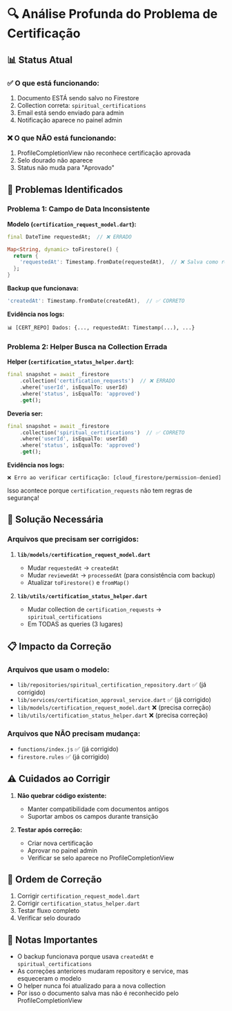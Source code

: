 # 🔍 Análise Profunda do Problema de Certificação

## 📊 Status Atual

### ✅ O que está funcionando:
1. Documento ESTÁ sendo salvo no Firestore
2. Collection correta: `spiritual_certifications`
3. Email está sendo enviado para admin
4. Notificação aparece no painel admin

### ❌ O que NÃO está funcionando:
1. ProfileCompletionView não reconhece certificação aprovada
2. Selo dourado não aparece
3. Status não muda para "Aprovado"

## 🐛 Problemas Identificados

### Problema 1: Campo de Data Inconsistente

**Modelo (`certification_request_model.dart`):**
```dart
final DateTime requestedAt;  // ❌ ERRADO

Map<String, dynamic> toFirestore() {
  return {
    'requestedAt': Timestamp.fromDate(requestedAt),  // ❌ Salva como requestedAt
  };
}
```

**Backup que funcionava:**
```dart
'createdAt': Timestamp.fromDate(createdAt),  // ✅ CORRETO
```

**Evidência nos logs:**
```
📊 [CERT_REPO] Dados: {..., requestedAt: Timestamp(...), ...}
```

### Problema 2: Helper Busca na Collection Errada

**Helper (`certification_status_helper.dart`):**
```dart
final snapshot = await _firestore
    .collection('certification_requests')  // ❌ ERRADO
    .where('userId', isEqualTo: userId)
    .where('status', isEqualTo: 'approved')
    .get();
```

**Deveria ser:**
```dart
final snapshot = await _firestore
    .collection('spiritual_certifications')  // ✅ CORRETO
    .where('userId', isEqualTo: userId)
    .where('status', isEqualTo: 'approved')
    .get();
```

**Evidência nos logs:**
```
❌ Erro ao verificar certificação: [cloud_firestore/permission-denied]
```

Isso acontece porque `certification_requests` não tem regras de segurança!

## 🎯 Solução Necessária

### Arquivos que precisam ser corrigidos:

1. **`lib/models/certification_request_model.dart`**
   - Mudar `requestedAt` → `createdAt`
   - Mudar `reviewedAt` → `processedAt` (para consistência com backup)
   - Atualizar `toFirestore()` e `fromMap()`

2. **`lib/utils/certification_status_helper.dart`**
   - Mudar collection de `certification_requests` → `spiritual_certifications`
   - Em TODAS as queries (3 lugares)

## 📋 Impacto da Correção

### Arquivos que usam o modelo:
- `lib/repositories/spiritual_certification_repository.dart` ✅ (já corrigido)
- `lib/services/certification_approval_service.dart` ✅ (já corrigido)
- `lib/models/certification_request_model.dart` ❌ (precisa correção)
- `lib/utils/certification_status_helper.dart` ❌ (precisa correção)

### Arquivos que NÃO precisam mudança:
- `functions/index.js` ✅ (já corrigido)
- `firestore.rules` ✅ (já corrigido)

## ⚠️ Cuidados ao Corrigir

1. **Não quebrar código existente:**
   - Manter compatibilidade com documentos antigos
   - Suportar ambos os campos durante transição

2. **Testar após correção:**
   - Criar nova certificação
   - Aprovar no painel admin
   - Verificar se selo aparece no ProfileCompletionView

## 🔄 Ordem de Correção

1. Corrigir `certification_request_model.dart`
2. Corrigir `certification_status_helper.dart`
3. Testar fluxo completo
4. Verificar selo dourado

## 📝 Notas Importantes

- O backup funcionava porque usava `createdAt` e `spiritual_certifications`
- As correções anteriores mudaram repository e service, mas esqueceram o modelo
- O helper nunca foi atualizado para a nova collection
- Por isso o documento salva mas não é reconhecido pelo ProfileCompletionView
